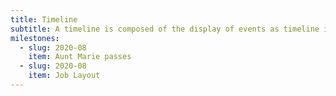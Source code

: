 ```yaml
---
title: Timeline
subtitle: A timeline is composed of the display of events as timeline items along a time axis
milestones:
  - slug: 2020-08
    item: Aunt Marie passes
  - slug: 2020-08
    item: Job Layout
---
```

